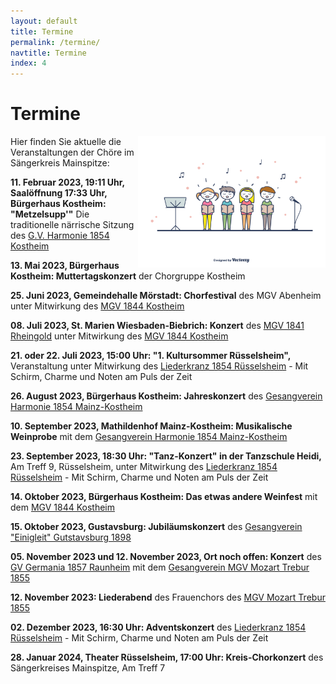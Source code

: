 ```yaml
---
layout: default
title: Termine
permalink: /termine/
navtitle: Termine
index: 4
---
```

# Termine
<img style="width: 300px; float: right;" alt="Chor" src="/Saengerkreis/choir4.svg">

Hier finden Sie aktuelle die Veranstaltungen der Chöre im Sängerkreis Mainspitze:

**11. Februar 2023, 19:11 Uhr, Saalöffnung 17:33 Uhr, Bürgerhaus Kostheim: "Metzelsupp'"** Die traditionelle närrische Sitzung des [G.V. Harmonie 1854 Kostheim](http://gv-harmonie-1854.de/)

**13. Mai 2023, Bürgerhaus Kostheim: Muttertagskonzert** der Chorgruppe Kostheim

**25. Juni 2023, Gemeindehalle Mörstadt: Chorfestival** des MGV Abenheim unter Mitwirkung des [MGV 1844 Kostheim](https://mgv1844.de/)

**08. Juli 2023, St. Marien Wiesbaden-Biebrich: Konzert** des [MGV 1841 Rheingold](https://www.mgv-1841-rheingold.de/index.php) unter Mitwirkung des [MGV 1844 Kostheim](https://mgv1844.de/)

**21. oder 22. Juli 2023, 15:00 Uhr: "1. Kultursommer Rüsselsheim",** Veranstaltung unter Mitwirkung des [Liederkranz 1854 Rüsselsheim](https://liederkranz1854.de/) - Mit Schirm, Charme und Noten am Puls der Zeit

**26. August 2023, Bürgerhaus Kostheim: Jahreskonzert** des [Gesangverein Harmonie 1854 Mainz-Kostheim](http://gv-harmonie-1854.de/)

**10. September 2023, Mathildenhof Mainz-Kostheim: Musikalische Weinprobe** mit dem [Gesangverein Harmonie 1854 Mainz-Kostheim](http://gv-harmonie-1854.de/)

**23. September 2023, 18:30 Uhr: "Tanz-Konzert" in der Tanzschule Heidi,** Am Treff 9, Rüsselsheim, unter Mitwirkung des [Liederkranz 1854 Rüsselsheim](https://liederkranz1854.de/) - Mit Schirm, Charme und Noten am Puls der Zeit

**14. Oktober 2023, Bürgerhaus Kostheim: Das etwas andere Weinfest** mit dem [MGV 1844 Kostheim](https://mgv1844.de/)

**15. Oktober 2023, Gustavsburg: Jubiläumskonzert** des [Gesangverein "Einigleit" Gutstavsburg 1898](https://www.facebook.com/people/Gesangverein-Einigkeit-1898-Gustavsburg-eV/100072045551855/?ref=page_internal)

**05. November 2023 und 12. November 2023, Ort noch offen: Konzert** des [GV Germania 1857 Raunheim](https://germania-raunheim.de/) mit dem [Gesangverein MGV Mozart Trebur 1855](https://www.mozart-trebur.de/)

**12. November 2023: Liederabend** des Frauenchors des [MGV Mozart Trebur 1855](https://www.mozart-trebur.de/index.php)

**02. Dezember 2023, 16:30 Uhr: Adventskonzert** des [Liederkranz 1854 Rüsselsheim](https://liederkranz1854.de/) - Mit Schirm, Charme und Noten am Puls der Zeit

**28. Januar 2024, Theater Rüsselsheim, 17:00 Uhr: Kreis-Chorkonzert** des Sängerkreises Mainspitze, Am Treff 7



 

<br><br><br><br><br><br><br><br><br><br><br>

